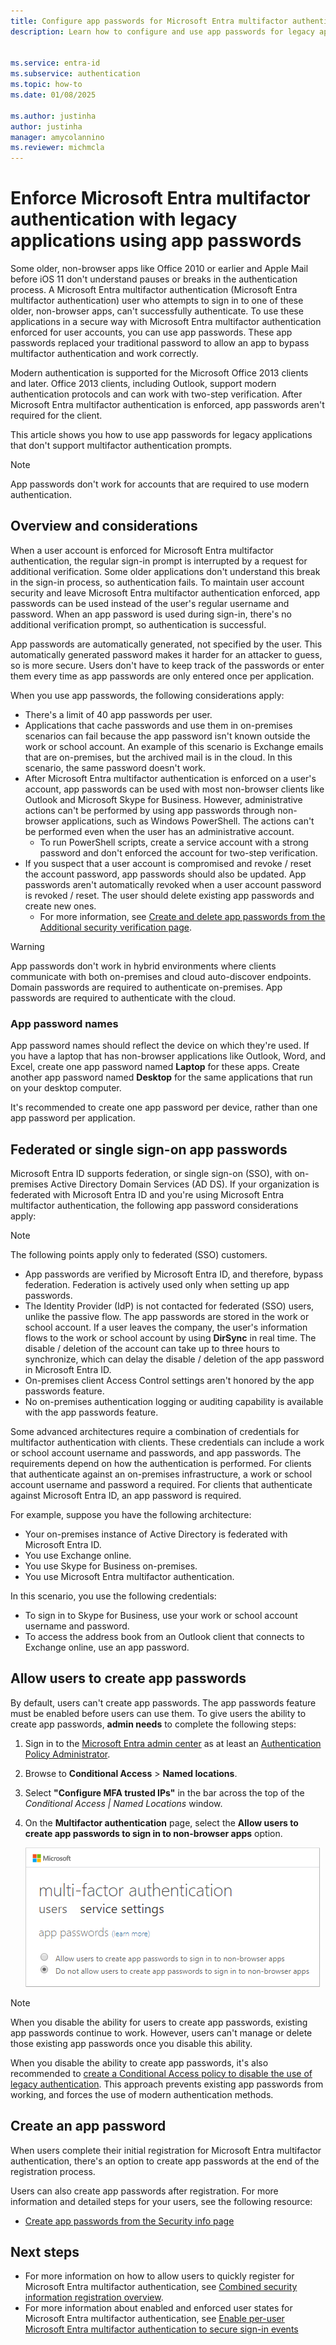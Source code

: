 ```yaml
---
title: Configure app passwords for Microsoft Entra multifactor authentication
description: Learn how to configure and use app passwords for legacy applications in Microsoft Entra multifactor authentication


ms.service: entra-id
ms.subservice: authentication
ms.topic: how-to
ms.date: 01/08/2025

ms.author: justinha
author: justinha
manager: amycolannino
ms.reviewer: michmcla
---
```

# Enforce Microsoft Entra multifactor authentication with legacy applications using app passwords

Some older, non-browser apps like Office 2010 or earlier and Apple Mail before iOS 11 don't understand pauses or breaks in the authentication process. A Microsoft Entra multifactor authentication (Microsoft Entra multifactor authentication) user who attempts to sign in to one of these older, non-browser apps, can't successfully authenticate. To use these applications in a secure way with Microsoft Entra multifactor authentication enforced for user accounts, you can use app passwords. These app passwords replaced your traditional password to allow an app to bypass multifactor authentication and work correctly.

Modern authentication is supported for the Microsoft Office 2013 clients and later. Office 2013 clients, including Outlook, support modern authentication protocols and can work with two-step verification. After Microsoft Entra multifactor authentication is enforced, app passwords aren't required for the client.

This article shows you how to use app passwords for legacy applications that don't support multifactor authentication prompts.

>[!NOTE]
>App passwords don't work for accounts that are required to use modern authentication. 

## Overview and considerations

When a user account is enforced for Microsoft Entra multifactor authentication, the regular sign-in prompt is interrupted by a request for additional verification. Some older applications don't understand this break in the sign-in process, so authentication fails. To maintain user account security and leave Microsoft Entra multifactor authentication enforced, app passwords can be used instead of the user's regular username and password. When an app password is used during sign-in, there's no additional verification prompt, so authentication is successful.

App passwords are automatically generated, not specified by the user. This automatically generated password makes it harder for an attacker to guess, so is more secure. Users don't have to keep track of the passwords or enter them every time as app passwords are only entered once per application.

When you use app passwords, the following considerations apply:

* There's a limit of 40 app passwords per user.
* Applications that cache passwords and use them in on-premises scenarios can fail because the app password isn't known outside the work or school account. An example of this scenario is Exchange emails that are on-premises, but the archived mail is in the cloud. In this scenario, the same password doesn't work.
* After Microsoft Entra multifactor authentication is enforced on a user's account, app passwords can be used with most non-browser clients like Outlook and Microsoft Skype for Business. However, administrative actions can't be performed by using app passwords through non-browser applications, such as Windows PowerShell. The actions can't be performed even when the user has an administrative account.
    * To run PowerShell scripts, create a service account with a strong password and don't enforced the account for two-step verification.
* If you suspect that a user account is compromised and revoke / reset the account password, app passwords should also be updated. App passwords aren't automatically revoked when a user account password is revoked / reset. The user should delete existing app passwords and create new ones.
   * For more information, see [Create and delete app passwords from the Additional security verification page](https://support.microsoft.com/account-billing/manage-app-passwords-for-two-step-verification-d6dc8c6d-4bf7-4851-ad95-6d07799387e9#create-and-delete-app-passwords-from-the-additional-security-verification-page).

>[!WARNING]
> App passwords don't work in hybrid environments where clients communicate with both on-premises and cloud auto-discover endpoints. Domain passwords are required to authenticate on-premises. App passwords are required to authenticate with the cloud.

### App password names

App password names should reflect the device on which they're used. If you have a laptop that has non-browser applications like Outlook, Word, and Excel, create one app password named **Laptop** for these apps. Create another app password named **Desktop** for the same applications that run on your desktop computer.

It's recommended to create one app password per device, rather than one app password per application.

## Federated or single sign-on app passwords

Microsoft Entra ID supports federation, or single sign-on (SSO), with on-premises Active Directory Domain Services (AD DS). If your organization is federated with Microsoft Entra ID and you're using Microsoft Entra multifactor authentication, the following app password considerations apply:

>[!NOTE]
> The following points apply only to federated (SSO) customers.

* App passwords are verified by Microsoft Entra ID, and therefore, bypass federation. Federation is actively used only when setting up app passwords.
* The Identity Provider (IdP) is not contacted for federated (SSO) users, unlike the passive flow. The app passwords are stored in the work or school account. If a user leaves the company, the user's information flows to the work or school account by using **DirSync** in real time. The disable / deletion of the account can take up to three hours to synchronize, which can delay the disable / deletion of the app password in Microsoft Entra ID.
* On-premises client Access Control settings aren't honored by the app passwords feature.
* No on-premises authentication logging or auditing capability is available with the app passwords feature.

Some advanced architectures require a combination of credentials for multifactor authentication with clients. These credentials can include a work or school account username and passwords, and app passwords. The requirements depend on how the authentication is performed. For clients that authenticate against an on-premises infrastructure, a work or school account username and password a required. For clients that authenticate against Microsoft Entra ID, an app password is required.

For example, suppose you have the following architecture:

* Your on-premises instance of Active Directory is federated with Microsoft Entra ID.
* You use Exchange online.
* You use Skype for Business on-premises.
* You use Microsoft Entra multifactor authentication.

In this scenario, you use the following credentials:

* To sign in to Skype for Business, use your work or school account username and password.
* To access the address book from an Outlook client that connects to Exchange online, use an app password.

## Allow users to create app passwords


By default, users can't create app passwords. The app passwords feature must be enabled before users can use them. To give users the ability to create app passwords, **admin needs** to complete the following steps:

1. Sign in to the [Microsoft Entra admin center](https://entra.microsoft.com) as at least an [Authentication Policy Administrator](~/identity/role-based-access-control/permissions-reference.md#authentication-policy-administrator).
1. Browse to **Conditional Access** > **Named locations**.
5. Select **"Configure MFA trusted IPs"** in the bar across the top of the *Conditional Access | Named Locations* window.
6. On the **Multifactor authentication** page, select the **Allow users to create app passwords to sign in to non-browser apps** option.

    ![Screenshot that shows the service settings for multifactor authentication to allow the user of app passwords](media/concept-authentication-methods/app-password-authentication-method.png)
    
> [!NOTE]
>
> When you disable the ability for users to create app passwords, existing app passwords continue to work. However, users can't manage or delete those existing app passwords once you disable this ability.
>
> When you disable the ability to create app passwords, it's also recommended to [create a Conditional Access policy to disable the use of legacy authentication](~/identity/conditional-access/policy-block-legacy-authentication.md). This approach prevents existing app passwords from working, and forces the use of modern authentication methods.

## Create an app password

When users complete their initial registration for Microsoft Entra multifactor authentication, there's an option to create app passwords at the end of the registration process.

Users can also create app passwords after registration. For more information and detailed steps for your users, see the following resource:
* [Create app passwords from the Security info page](https://support.microsoft.com/account-billing/create-app-passwords-from-the-security-info-preview-page-d8bc744a-ce3f-4d4d-89c9-eb38ab9d4137)

## Next steps

- For more information on how to allow users to quickly register for Microsoft Entra multifactor authentication, see [Combined security information registration overview](concept-registration-mfa-sspr-combined.md).
- For more information about enabled and enforced user states for Microsoft Entra multifactor authentication, see [Enable per-user Microsoft Entra multifactor authentication to secure sign-in events](howto-mfa-userstates.md)

